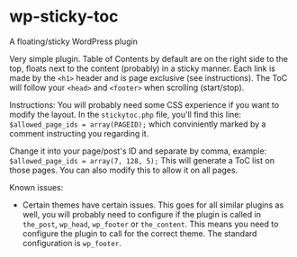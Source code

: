 # wp-sticky-toc
A floating/sticky WordPress plugin

Very simple plugin. Table of Contents by default are on the right side to the top, floats next to the content (probably) in a sticky manner. Each link is made by the `<h1>` header and is page exclusive (see instructions).
The ToC will follow your `<head>` and `<footer>` when scrolling (start/stop).

Instructions:
You will probably need some CSS experience if you want to modify the layout.
In the `stickytoc.php` file, you'll find this line:
```$allowed_page_ids = array(PAGEID);``` which conviniently marked by a comment instructing you regarding it.

Change it into your page/post's ID and separate by comma, example:
```$allowed_page_ids = array(7, 128, 5);```
This will generate a ToC list on those pages. You can also modify this to allow it on all pages.

Known issues:
- Certain themes have certain issues. This goes for all similar plugins as well, you will probably need to configure if the plugin is called in `the_post`, `wp_head`, `wp_footer` or `the_content`. This means you need to configure the plugin to call for the correct theme. The standard configuration is `wp_footer`.
